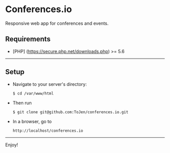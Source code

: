 Conferences.io
===

Responsive web app for conferences and events.

Requirements
---

* [PHP] (https://secure.php.net/downloads.php) >= 5.6

---

Setup
---
* Navigate to your server's directory:
	```
	$ cd /var/www/html
	```

* Then run
	```
	$ git clone git@github.com:ToJen/conferences.io.git
	```

* In a browser, go to 
	```
	http://localhost/conferences.io
	```

---
Enjoy!